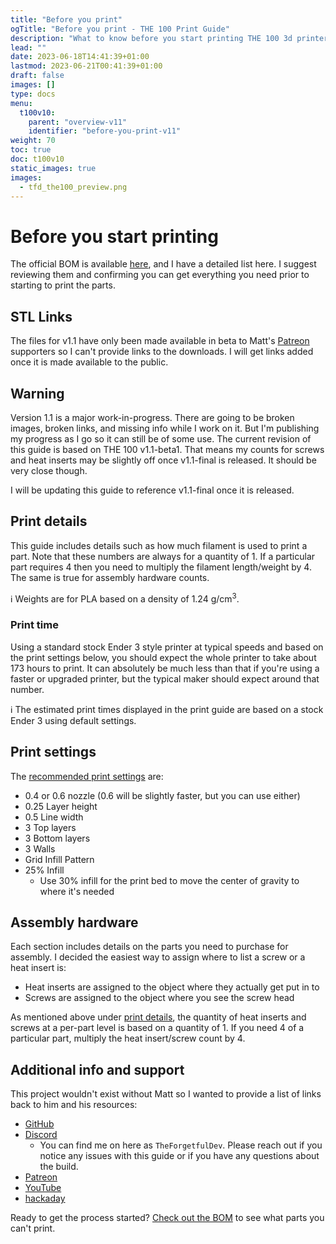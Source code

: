 ```yaml
---
title: "Before you print"
ogTitle: "Before you print - THE 100 Print Guide" 
description: "What to know before you start printing THE 100 3d printer"
lead: ""
date: 2023-06-18T14:41:39+01:00
lastmod: 2023-06-21T00:41:39+01:00
draft: false
images: []
type: docs
menu:
  t100v10:
    parent: "overview-v11"
    identifier: "before-you-print-v11"
weight: 70
toc: true
doc: t100v10
static_images: true
images: 
  - tfd_the100_preview.png
---
```

# Before you start printing

The official BOM is available <a href="https://docs.google.com/spreadsheets/d/1qVG3n-1HVcA7c-vKpUakU7fWirMONmqOiJRv8SHPkTo/edit#gid=0">here</a>, and I have a detailed list here. I suggest reviewing them and confirming you can get everything you need prior to starting to print the parts. 

## STL Links
The files for v1.1 have only been made available in beta to Matt's <a href="https://www.patreon.com/The100">Patreon</a> supporters so I can't provide links to the downloads. I will get links added once it is made available to the public.

## Warning
Version 1.1 is a major work-in-progress. There are going to be broken images, broken links, and missing info while I work on it. But I'm publishing my progress as I go so it can still be of some use. The current revision of this guide is based on THE 100 v1.1-beta1. That means my counts for screws and heat inserts may be slightly off once v1.1-final is released. It should be very close though.

I will be updating this guide to reference v1.1-final once it is released.

## Print details
This guide includes details such as how much filament is used to print a part. Note that these numbers are always for a quantity of 1. If a particular part requires 4 then you need to multiply the filament length/weight by 4. The same is true for assembly hardware counts.

ℹ️ Weights are for PLA based on a density of 1.24 g/cm<sup>3</sup>.

### Print time
Using a standard stock Ender 3 style printer at typical speeds and based on the print settings below, you should expect the whole printer to take about 173 hours to print. It can absolutely be much less than that if you're using a faster or upgraded printer, but the typical maker should expect around that number.

ℹ️ The estimated print times displayed in the print guide are based on a stock Ender 3 using default settings.

## Print settings
The <a href="https://github.com/MSzturc/the100#print-settings">recommended print settings</a> are:

  * 0.4 or 0.6 nozzle (0.6 will be slightly faster, but you can use either)
  * 0.25 Layer height
  * 0.5 Line width
  * 3 Top layers
  * 3 Bottom layers
  * 3 Walls
  * Grid Infill Pattern
  * 25% Infill
    * Use 30% infill for the print bed to move the center of gravity to where it's needed

## Assembly hardware
Each section includes details on the parts you need to purchase for assembly. I decided the easiest way to assign where to list a screw or a heat insert is:
  * Heat inserts are assigned to the object where they actually get put in to
  * Screws are assigned to the object where you see the screw head

As mentioned above under <a href="#print-details">print details</a>, the quantity of heat inserts and screws at a per-part level is based on a quantity of 1. If you need 4 of a particular part, multiply the heat insert/screw count by 4.  

## Additional info and support

This project wouldn't exist without Matt so I wanted to provide a list of links back to him and his resources:

  * <a href="https://github.com/MSzturc/the100">GitHub</a>
  * <a href="https://discord.gg/fW7BcUErgZ">Discord</a>
    * You can find me on here as `TheForgetfulDev`. Please reach out if you notice any issues with this guide or if you have any questions about the build.
  * <a href="https://www.patreon.com/The100">Patreon</a>
  * <a href="https://www.youtube.com/playlist?list=PLM01o_dfwbDcKYB-9yV0vLs5k0CrHUv0W">YouTube</a>
  * <a href="https://hackaday.io/project/190348-the-100-the-fastest-3d-printer">hackaday</a>


Ready to get the process started? <a href="/t100/1.1/overview/bill-of-materials/">Check out the BOM</a> to see what parts you can't print.